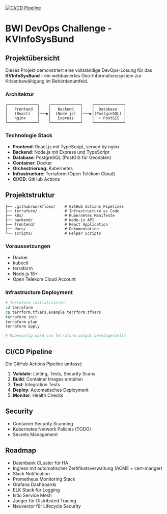 [![CI/CD Pipeline](https://github.com/ssimeth/bwi-devops-challenge/actions/workflows/ci-cd.yml/badge.svg)](https://github.com/ssimeth/bwi-devops-challenge/actions/workflows/ci-cd.yml)

# BWI DevOps Challenge - KVInfoSysBund

## Projektübersicht

Dieses Projekt demonstriert eine vollständige DevOps-Lösung für das **KVInfoSysBund** - ein webbasiertes Geo-Informationssystem zur Krisenbewältigung im Behördenumfeld.

### Architektur

```
┌─────────────┐    ┌─────────────┐    ┌─────────────┐
│   Frontend  │    │   Backend   │    │  Database   │
│   (React)   │───▶│  (Node.js)  │───▶│(PostgreSQL) │
│   nginx     │    │   Express   │    │  + PostGIS  │
└─────────────┘    └─────────────┘    └─────────────┘
```

### Technologie Stack

- **Frontend**: React.js mit TypeScript, served by nginx
- **Backend**: Node.js mit Express und TypeScript
- **Database**: PostgreSQL (PostGIS für Geodaten)
- **Container**: Docker
- **Orchestrierung**: Kubernetes
- **Infrastructure**: Terraform (Open Telekom Cloud)
- **CI/CD**: GitHub Actions

## Projektstruktur

```
├── .github/workflows/    # GitHub Actions Pipelines
├── terraform/            # Infrastructure as Code
├── k8s/                  # Kubernetes Manifeste
├── backend/              # Node.js API
├── frontend/             # React Application
├── docs/                 # Dokumentation
└── scripts/              # Helper Scripts
```

### Voraussetzungen

- Docker
- kubectl
- terraform
- Node.js 18+
- Open Telekom Cloud Account

### Infrastructure Deployment

```bash
# Terraform initialisieren
cd terraform
cp terrform.tfvars.example terrform.tfvars
terraform init
terraform plan
terraform apply

# Kubeconfig wird von Terraform output bereitgestellt

```

## CI/CD Pipeline

Die GitHub Actions Pipeline umfasst:

1. **Validate**: Linting, Tests, Security Scans
2. **Build**: Container Images erstellen
3. **Test**: Integration Tests
4. **Deploy**: Automatisches Deployment
5. **Monitor**: Health Checks

## Security

- Container Security Scanning 
- Kubernetes Network Policies (TODO)
- Secrets Management

## Roadmap

- Datenbank CLuster für HA
- Ingress mit automatischer Zertifikatsverwaltung (ACME + cert-manger)
- Slack Notification
- Prometheus Monitoring Stack
- Grafana Dashboards
- ELK Stack für Logging
- Istio Service Mesh
- Jaeger für Distributed Tracing
- Neuvector für Lifecycle Security
